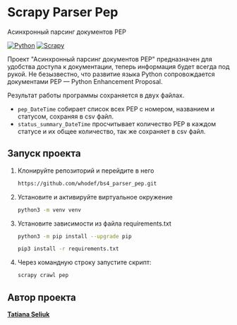 # Scrapy Parser Pep

Асинхронный парсинг документов PEP

[![Python](https://img.shields.io/badge/-Python-464646?style=flat&logo=Python&logoColor=ffffff&color=informational)](https://www.python.org/)
[![Scrapy](https://img.shields.io/badge/-Scrapy-464646?style=flat&logo=Scrapy&logoColor=ffffff&color=informational)](https://docs.scrapy.org/en/latest/topics/architecture.html)

Проект "Асинхронный парсинг документов PEP" предназначен для удобства доступа к документации, теперь информация будет всегда под рукой.
Не безызвестно, что развитие языка Python сопровождается документами PEP — Python Enhancement Proposal.

Результат работы программы сохраняется в двух файлах.
- `pep_DateTime` собирает список всех PEP c номером, названием и статусом, сохраняя в csv файл.
- `status_summary_DateTime` просчитывает количество PEP в каждом статусе и их общее количество, так же сохраняет в csv файл.


## Запуск проекта

1. Клонируйте репозиторий и перейдите в него
    ```bash
   https://github.com/whodef/bs4_parser_pep.git
   ```
2. Установите и активируйте виртуальное окружение
    ```bash
   python3 -m venv venv
   ```
3. Установите зависимости из файла requirements.txt
    ```bash
    python3 -m pip install --upgrade pip
    ```
    ```bash
    pip3 install -r requirements.txt
    ```
4. Через командную строку запустите скрипт:
    ```bash
    scrapy crawl pep
    ```


## Автор проекта

**[Tatiana Seliuk](https://github.com/whodef)**